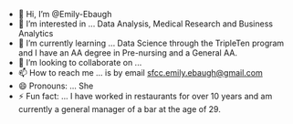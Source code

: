 - 👋 Hi, I’m @Emily-Ebaugh
- 👀 I’m interested in ... Data Analysis, Medical Research and Business Analytics
- 🌱 I’m currently learning ... Data Science through the TripleTen program and I have an AA degree in Pre-nursing and a General AA.
- 💞️ I’m looking to collaborate on ...
- 📫 How to reach me ... is by email sfcc.emily.ebaugh@gmail.com
- 😄 Pronouns: ... She
- ⚡ Fun fact: ... I have worked in restaurants for over 10 years and am currently a general manager of a bar at the age of 29.

<!---
Emily-Ebaugh/Emily-Ebaugh is a ✨ special ✨ repository because its `README.md` (this file) appears on your GitHub profile.
You can click the Preview link to take a look at your changes.
--->
